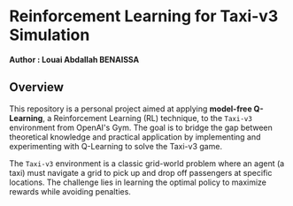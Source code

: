 # Reinforcement Learning for Taxi-v3 Simulation

**Author : Louai Abdallah BENAISSA**

## Overview
This repository is a personal project aimed at applying **model-free Q-Learning**, a Reinforcement Learning (RL) technique, to the `Taxi-v3` environment from OpenAI's Gym. The goal is to bridge the gap between theoretical knowledge and practical application by implementing and experimenting with Q-Learning to solve the Taxi-v3 game.

The `Taxi-v3` environment is a classic grid-world problem where an agent (a taxi) must navigate a grid to pick up and drop off passengers at specific locations. The challenge lies in learning the optimal policy to maximize rewards while avoiding penalties.

